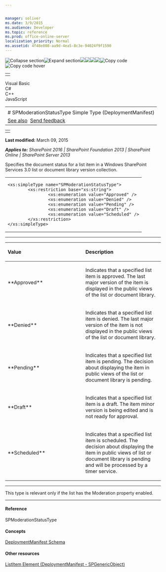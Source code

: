 ```yaml
---


manager: soliver
ms.date: 3/9/2015
ms.audience: Developer
ms.topic: reference
ms.prod: office-online-server
localization_priority: Normal
ms.assetid: 4f48e808-aa9d-4ea5-8c3e-94024f9f1590
---
```


![Collapse
section](../icons/collapse_all.gif "Collapse section")![Expand
section](../icons/expand_all.gif "Expand section")![](../icons/collapse_all.gif)![](../icons/expand_all.gif)![](../icons/dropdown.gif)![](../icons/dropdownHover.gif)![Copy
code](../icons/copycode.gif "Copy code")![Copy code
hover](../icons/copycodeHighlight.gif "Copy code hover")
<table>
<tbody>
<tr class="odd">
<td align="left"></td>
</tr>
</tbody>
</table>

Visual Basic  
C\#  
C++  
JavaScript  

<table>
<tbody>
<tr class="odd">
<td align="left"><span id="runningHeaderText"></span></td>
</tr>
<tr class="even">
<td align="left"># SPModerationStatusType Simple Type (DeploymentManifest)</td>
</tr>
<tr class="odd">
<td align="left"><a href="#seeAlsoToggle">See also</a>  <span id="headfeedbackarea" class="feedbackhead"><a href="javascript:SubmitFeedback(&#39;docthis@Microsoft.com&#39;,&#39;&#39;,&#39;&#39;,&#39;&#39;,&#39;1.0.18082.1225&#39;,&#39;%0\dThank%20you%20for%20your%20feedback.%20The%20developer%20writing%20teams%20use%20your%20feedback%20to%20improve%20documentation.%20While%20we%20are%20reviewing%20your%20feedback,%20we%20may%20send%20you%20e-mail%20to%20ask%20for%20clarification%20or%20feedback%20on%20a%20solution.%20We%20do%20not%20use%20your%20e-mail%20address%20for%20any%20other%20purpose%20and%20we%20delete%20it%20after%20we%20finish%20our%20review.%0\AFor%20further%20information%20about%20the%20privacy%20policies%20of%20Microsoft,%20please%20see%20http://privacy.microsoft.com/en-us/default.aspx.%0\A%0\d&#39;,&#39;Customer%20feedback&#39;);">Send feedback</a></span></td>
</tr>
</tbody>
</table>

<table>
<colgroup>
<col width="100%" />
</colgroup>
<tbody>
<tr class="odd">
<td align="left"></td>
</tr>
</tbody>
</table>

**Last modified:** March 09, 2015

***Applies to:** SharePoint 2016 | SharePoint Foundation 2013 |
SharePoint Online | SharePoint Server 2013*

Specifies the document status for a list item in a Windows SharePoint
Services 3.0 list or document library version collection.

<span codelanguage="other"></span>
<table>
<colgroup>
<col width="100%" />
</colgroup>
<tbody>
<tr class="odd">
<td align="left"><pre><code>&lt;xs:simpleType name=&quot;SPModerationStatusType&quot;&gt;
        &lt;xs:restriction base=&quot;xs:string&quot;&gt;
                &lt;xs:enumeration value=&quot;Approved&quot; /&gt;
                &lt;xs:enumeration value=&quot;Denied&quot; /&gt;
                &lt;xs:enumeration value=&quot;Pending&quot; /&gt;
                &lt;xs:enumeration value=&quot;Draft&quot; /&gt;
                &lt;xs:enumeration value=&quot;Scheduled&quot; /&gt;
        &lt;/xs:restriction&gt;
&lt;/xs:simpleType&gt;</code></pre></td>
</tr>
</tbody>
</table>


-------------------------------------------------------------------------------------------------------------------------------------------------------------------------------------------------------

<table>
<colgroup>
<col width="50%" />
<col width="50%" />
</colgroup>
<thead>
<tr class="header">
<th align="left"><p>Value</p></th>
<th align="left"><p>Description</p></th>
</tr>
</thead>
<tbody>
<tr class="odd">
<td align="left"><p>**Approved**</p></td>
<td align="left"><p>Indicates that a specified list item is approved. The last major version of the item is displayed in the public views of the list or document library.</p></td>
</tr>
<tr class="even">
<td align="left"><p>**Denied**</p></td>
<td align="left"><p>Indicates that a specified list item is denied. The last major version of the item is not displayed in the public views of the list or document library.</p></td>
</tr>
<tr class="odd">
<td align="left"><p>**Pending**</p></td>
<td align="left"><p>Indicates that a specified list item is pending. The decision about displaying the item in public views of the list or document library is pending.</p></td>
</tr>
<tr class="even">
<td align="left"><p>**Draft**</p></td>
<td align="left"><p>Indicates that a specified list item is a draft. The item minor version is being edited and is not ready for approval.</p></td>
</tr>
<tr class="odd">
<td align="left"><p>**Scheduled**</p></td>
<td align="left"><p>Indicates that a specified list item is scheduled. The decision about displaying the item in public views of list or document library is pending and will be processed by a timer service.</p></td>
</tr>
</tbody>
</table>


----------------------------------------------------------------------------------------------------------------------------------------------------------------------------------------------------------------------------

This type is relevant only if the list has the <span
class="keyword">Moderation</span> property enabled.


-------------------------------------------------------------------------------------------------------------------------------------------------------------------------------------------

#### Reference

<span sdata="cer"
target="T:Microsoft.SharePoint.SPModerationStatusType"><span
class="nolink">SPModerationStatusType</span></span>

#### Concepts

<span sdata="link">[DeploymentManifest
Schema](deploymentmanifest-schema.htm)</span>

#### Other resources

<span sdata="link">[ListItem Element (DeploymentManifest -
SPGenericObject)](listitem-element-deploymentmanifestspgenericobject.htm)</span>








